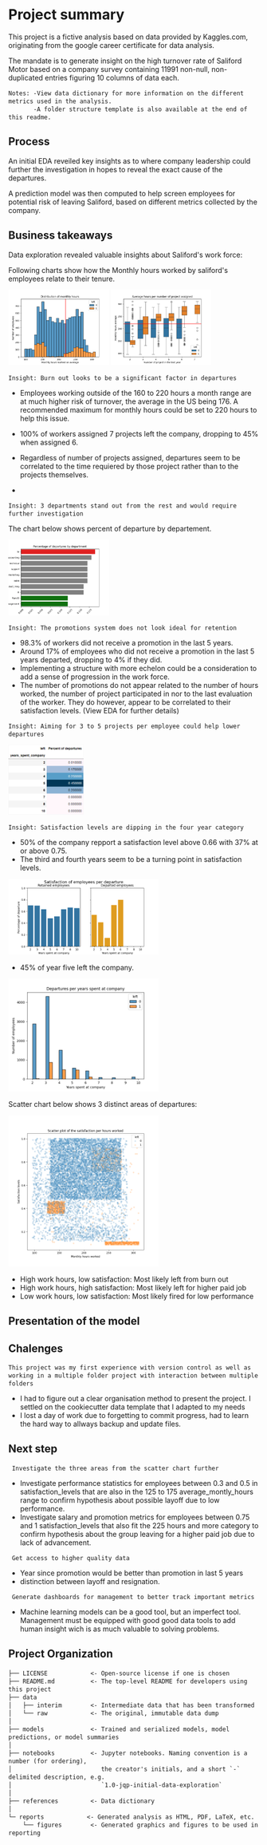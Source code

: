 
# Project summary
This project is a fictive analysis based on data provided by Kaggles.com, originating from the google career certificate for data analysis.

The mandate is to generate insight on the high turnover rate of Saliford Motor based on a company survey containing 11991 non-null, non-duplicated entries figuring 10 columns of data each. 
```
Notes: -View data dictionary for more information on the different metrics used in the analysis.
       -A folder structure template is also available at the end of this readme.
```
## Process

An initial EDA reveiled key insights as to where company leadership could further the investigation in hopes to reveal the exact cause of the departures.

A prediction model was then computed to help screen employees for potential risk of leaving Saliford, based on different metrics collected by the company.

## Business takeaways 

Data exploration revealed valuable insights about Saliford's work force:

Following charts show how the Monthly hours worked by saliford's employees relate to their tenure.

<img src="reports/figures/distribution_of_monthly_hours_average.png" width=40% height=40%> <img src="reports/figures/monthly_hours_per_project.png" width=40% height=40%>

```
Insight: Burn out looks to be a significant factor in departures
```
- Employees working outside of the 160 to 220 hours a month range are at much higher risk of turnover, the average in the US being 176. A recommended maximum for monthly hours could be set to 220 hours to help this issue.

- 100% of workers assigned 7 projects left the company, dropping to 45% when assigned 6.

- Regardless of number of projects assigned, departures seem to be correlated to the time requiered by those project rather than to the projects themselves.

- 


```
Insight: 3 departments stand out from the rest and would require further investigation
```
The chart below shows percent of departure by departement.

<img src="reports/figures/departure_by_department.png" width=40% height=40%>


```
Insight: The promotions system does not look ideal for retention
```
- 98.3% of workers did not receive a promotion in the last 5 years.
- Around 17% of employees who did not receive a promotion in the last 5 years departed, dropping to 4% if they did.
- Implementing a structure with more echelon could be a consideration to add a sense of progression in the work force.
- The number of promotions do not appear related to the number of hours worked, the number of project participated in nor to the last evaluation of the worker. They do however, appear to be correlated to their satisfaction levels. (View EDA for further details)
```
Insight: Aiming for 3 to 5 projects per employee could help lower departures
```
<img src="reports/figures/table_departure_per_years.png" width=30% height=40%>

```
Insight: Satisfaction levels are dipping in the four year category
```
- 50% of the company repport a satisfaction level above 0.66 with 37% at or above 0.75.
- The third and fourth years seem to be a turning point in satisfaction levels. 

<img src="reports/figures/satisfaction_per_years_at_company.png" width=60% height=40%>

- 45% of year five left the company. 

<img src="reports/figures/leave_per_years_at_company.png" width=60% height=40%>


Scatter chart below shows 3 distinct areas of departures:

<img src="reports/figures/scatter_plot_satisfaction_vs_hours.png" width=60% height=40%>

- High work hours, low satisfaction: Most likely left from burn out
- High work hours, high satisfaction: Most likely left for higher paid job
- Low work hours, low satisfaction: Most likely fired for low performance  

## Presentation of the  model


## Chalenges
```
This project was my first experience with version control as well as working in a multiple folder project with interaction between multiple folders
```
- I had to figure out a clear organisation method to present the project. I settled on the cookiecutter data template that I adapted to my needs
- I lost a day of work due to forgetting to commit progress, had to learn the hard way to allways backup and update files.
## Next step
```
 Investigate the three areas from the scatter chart further 
```
- Investigate performance statistics for employees between 0.3 and 0.5 in satisfaction_levels that are also in the 125 to 175 average_montly_hours range to confirm hypothesis about possible layoff due to low performance.
- Investigate salary and promotion metrics for employees between 0.75 and 1 satisfaction_levels that also fit the 225 hours and more category to confirm hypothesis about the group leaving for a higher paid job due to lack of advancement.
```
 Get access to higher quality data
```
- Year since promotion would be better than promotion in last 5 years
- distinction between layoff and resignation.
```
 Generate dashboards for management to better track important metrics 
```
- Machine learning models can be a good tool, but an imperfect tool. Management must be equipped with good good data tools to add human insight wich is as much valuable to solving problems.

## Project Organization

```
├── LICENSE            <- Open-source license if one is chosen
├── README.md          <- The top-level README for developers using this project
├── data
│   ├── interim        <- Intermediate data that has been transformed
│   └── raw            <- The original, immutable data dump
│
├── models             <- Trained and serialized models, model predictions, or model summaries
│
├── notebooks          <- Jupyter notebooks. Naming convention is a number (for ordering),
│                         the creator's initials, and a short `-` delimited description, e.g.
│                         `1.0-jqp-initial-data-exploration`
│
├── references         <- Data dictionary
│
└─ reports            <- Generated analysis as HTML, PDF, LaTeX, etc.
    └── figures        <- Generated graphics and figures to be used in reporting